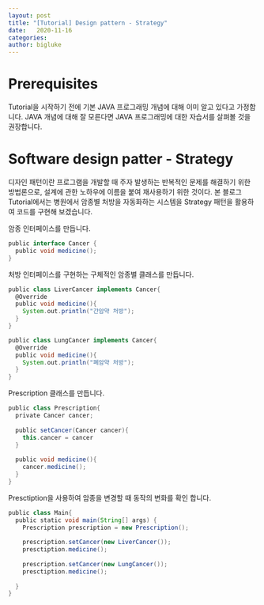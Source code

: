 ```yaml
---
layout: post
title: "[Tutorial] Design pattern - Strategy"
date:   2020-11-16
categories:
author: bigluke
---
```


# Prerequisites
Tutorial을 시작하기 전에 기본 JAVA 프로그래밍 개념에 대해 이미 알고 있다고 가정합니다.
JAVA 개념에 대해 잘 모른다면 JAVA 프로그래밍에 대한 자습서를 살펴볼 것을 권장합니다.

# Software design patter - Strategy
디자인 패턴이란 프로그램을 개발할 때 주자 발생하는 반복적인 문제를 해결하기 위한 방법론으로, 설계에 관한 노하우에 이름을 붙여 재사용하기 위한 것이다.
본 블로그 Tutorial에서는 병원에서 암종별 처방을 자동화하는 시스템을 Strategy 패턴을 활용하여 코드를 구현해 보겠습니다.


암종 인터페이스를 만듭니다.
```groovy
public interface Cancer {
  public void medicine();
}
```

처방 인터페이스를 구현하는 구체적인 암종별 클래스를 만듭니다.
```groovy
public class LiverCancer implements Cancer{
  @Override
  public void medicine(){
    System.out.println("간암약 처방");
  }
}
```

```groovy
public class LungCancer implements Cancer{
  @Override
  public void medicine(){
    System.out.println("폐암약 처방");
  }
}
```

Prescription 클래스를 만듭니다.
```groovy
public class Prescription{
  private Cancer cancer;
  
  public setCancer(Cancer cancer){
    this.cancer = cancer
  }
  
  public void medicine(){
    cancer.medicine();
  }
}
```

Presctiption을 사용하여 암종을 변경할 때 동작의 변화를 확인 합니다.
```groovy
public class Main{
  public static void main(String[] args) {
    Prescription prescription = new Prescription();
    
    prescription.setCancer(new LiverCancer());
    presctiption.medicine();
    
    prescription.setCancer(new LungCancer());
    presctiption.medicine();
    
  }
}
```

